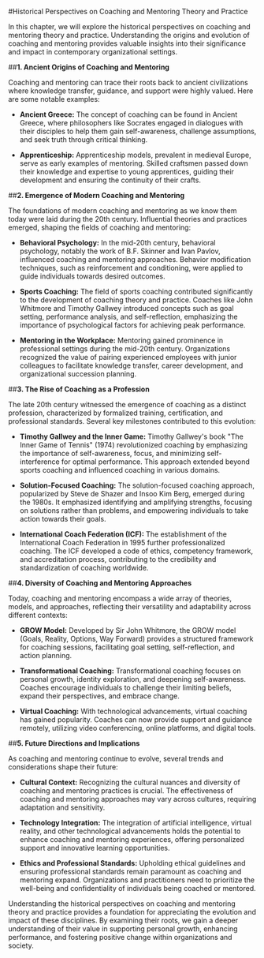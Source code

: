 #Historical Perspectives on Coaching and Mentoring Theory and Practice

In this chapter, we will explore the historical perspectives on coaching and mentoring theory and practice. Understanding the origins and evolution of coaching and mentoring provides valuable insights into their significance and impact in contemporary organizational settings.

##**1. Ancient Origins of Coaching and Mentoring**

Coaching and mentoring can trace their roots back to ancient civilizations where knowledge transfer, guidance, and support were highly valued. Here are some notable examples:

* **Ancient Greece:** The concept of coaching can be found in Ancient Greece, where philosophers like Socrates engaged in dialogues with their disciples to help them gain self-awareness, challenge assumptions, and seek truth through critical thinking.

* **Apprenticeship:** Apprenticeship models, prevalent in medieval Europe, serve as early examples of mentoring. Skilled craftsmen passed down their knowledge and expertise to young apprentices, guiding their development and ensuring the continuity of their crafts.

##**2. Emergence of Modern Coaching and Mentoring**

The foundations of modern coaching and mentoring as we know them today were laid during the 20th century. Influential theories and practices emerged, shaping the fields of coaching and mentoring:

* **Behavioral Psychology:** In the mid-20th century, behavioral psychology, notably the work of B.F. Skinner and Ivan Pavlov, influenced coaching and mentoring approaches. Behavior modification techniques, such as reinforcement and conditioning, were applied to guide individuals towards desired outcomes.

* **Sports Coaching:** The field of sports coaching contributed significantly to the development of coaching theory and practice. Coaches like John Whitmore and Timothy Gallwey introduced concepts such as goal setting, performance analysis, and self-reflection, emphasizing the importance of psychological factors for achieving peak performance.

* **Mentoring in the Workplace:** Mentoring gained prominence in professional settings during the mid-20th century. Organizations recognized the value of pairing experienced employees with junior colleagues to facilitate knowledge transfer, career development, and organizational succession planning.

##**3. The Rise of Coaching as a Profession**

The late 20th century witnessed the emergence of coaching as a distinct profession, characterized by formalized training, certification, and professional standards. Several key milestones contributed to this evolution:

* **Timothy Gallwey and the Inner Game:** Timothy Gallwey's book "The Inner Game of Tennis" (1974) revolutionized coaching by emphasizing the importance of self-awareness, focus, and minimizing self-interference for optimal performance. This approach extended beyond sports coaching and influenced coaching in various domains.

* **Solution-Focused Coaching:** The solution-focused coaching approach, popularized by Steve de Shazer and Insoo Kim Berg, emerged during the 1980s. It emphasized identifying and amplifying strengths, focusing on solutions rather than problems, and empowering individuals to take action towards their goals.

* **International Coach Federation (ICF):** The establishment of the International Coach Federation in 1995 further professionalized coaching. The ICF developed a code of ethics, competency framework, and accreditation process, contributing to the credibility and standardization of coaching worldwide.

##**4. Diversity of Coaching and Mentoring Approaches**

Today, coaching and mentoring encompass a wide array of theories, models, and approaches, reflecting their versatility and adaptability across different contexts:

* **GROW Model:** Developed by Sir John Whitmore, the GROW model (Goals, Reality, Options, Way Forward) provides a structured framework for coaching sessions, facilitating goal setting, self-reflection, and action planning.

* **Transformational Coaching:** Transformational coaching focuses on personal growth, identity exploration, and deepening self-awareness. Coaches encourage individuals to challenge their limiting beliefs, expand their perspectives, and embrace change.

* **Virtual Coaching:** With technological advancements, virtual coaching has gained popularity. Coaches can now provide support and guidance remotely, utilizing video conferencing, online platforms, and digital tools.

##**5. Future Directions and Implications**

As coaching and mentoring continue to evolve, several trends and considerations shape their future:

* **Cultural Context:** Recognizing the cultural nuances and diversity of coaching and mentoring practices is crucial. The effectiveness of coaching and mentoring approaches may vary across cultures, requiring adaptation and sensitivity.

* **Technology Integration:** The integration of artificial intelligence, virtual reality, and other technological advancements holds the potential to enhance coaching and mentoring experiences, offering personalized support and innovative learning opportunities.

* **Ethics and Professional Standards:** Upholding ethical guidelines and ensuring professional standards remain paramount as coaching and mentoring expand. Organizations and practitioners need to prioritize the well-being and confidentiality of individuals being coached or mentored.

Understanding the historical perspectives on coaching and mentoring theory and practice provides a foundation for appreciating the evolution and impact of these disciplines. By examining their roots, we gain a deeper understanding of their value in supporting personal growth, enhancing performance, and fostering positive change within organizations and society.

